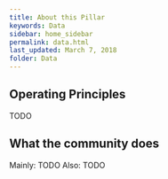 ```yaml
---
title: About this Pillar
keywords: Data
sidebar: home_sidebar
permalink: data.html
last_updated: March 7, 2018
folder: Data
---
```


<!-- Here is where the Pillar leads can put in the main goals/principles of the Pillar -->

## Operating Principles

TODO

## What the community does

Mainly:
TODO
Also:
TODO